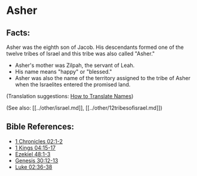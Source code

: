 # Asher #

## Facts: ##

Asher was the eighth son of Jacob. His descendants formed one of the twelve tribes of Israel and this tribe was also called "Asher." 

 * Asher's mother was Zilpah, the servant of Leah.
 * His name means "happy" or "blessed."
 * Asher was also the name of the territory assigned to the tribe of Asher when the Israelites entered the promised land.

(Translation suggestions: [How to Translate Names](en/ta-vol1/translate/man/translate-names))

(See also: [[../other/israel.md]], [[../other/12tribesofisrael.md]])

## Bible References: ##

* [1 Chronicles 02:1-2](en/tn/1ch/help/02/01)
* [1 Kings 04:15-17](en/tn/1ki/help/04/15)
* [Ezekiel 48:1-3](en/tn/ezk/help/48/01)
* [Genesis 30:12-13](en/tn/gen/help/30/12)
* [Luke 02:36-38](en/tn/luk/help/02/36)